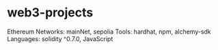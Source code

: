 # web3-projects

Ethereum Networks: mainNet, sepolia
Tools: hardhat, npm, alchemy-sdk
Languages: solidity ^0.7.0, JavaScript
